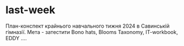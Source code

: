 # last-week
План-конспект крайнього навчального тижня 2024 в Савинській гімназії. Мета - затестити Bono hats, Blooms Taxonomy, IT-workbook,  EDDY ....
